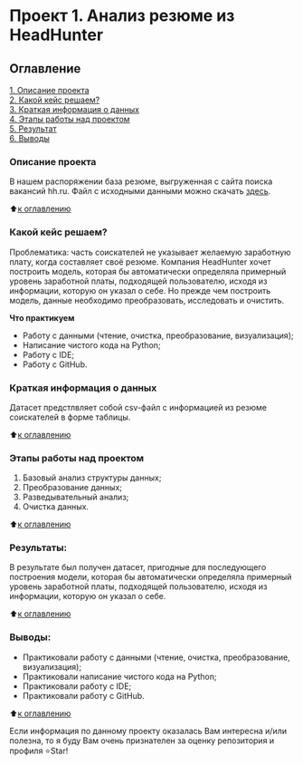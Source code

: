 # Проект 1. Анализ резюме из HeadHunter

## Оглавление  
[1. Описание проекта](https://github.com/velhoum/sf_data_science/tree/main/project_1/README.md#Описание-проекта)  
[2. Какой кейс решаем?](https://github.com/velhoum/sf_data_science/tree/main/project_1/README.md#Какой-кейс-решаем)  
[3. Краткая информация о данных](https://github.com/velhoum/sf_data_science/tree/main/project_1/README.md#Краткая-информация-о-данных)  
[4. Этапы работы над проектом](https://github.com/velhoum/sf_data_science/tree/main/project_1/README.md#Этапы-работы-над-проектом)  
[5. Результат](https://github.com/velhoum/sf_data_science/tree/main/project_1/README.md#Результат)    
[6. Выводы](https://github.com/velhoum/sf_data_science/tree/main/project_1/README.md#Выводы) 

### Описание проекта    
В нашем распоряжении база резюме, выгруженная с сайта поиска вакансий hh.ru. 
Файл с исходными данными можно скачать [здесь](https://drive.google.com/file/d/10EU8YFvOgHy0y58RUHHWqU1kFgLOJ6cQ/view?usp=share_link).

:arrow_up:[к оглавлению](https://github.com/velhoum/sf_data_science/tree/main/project_1/README.md#Оглавление)


### Какой кейс решаем?    
Проблематика: часть соискателей не указывает желаемую заработную плату, когда составляет своё резюме. Компания HeadHunter хочет построить модель, которая бы автоматически определяла примерный уровень заработной платы, подходящей пользователю, исходя из информации, которую он указал о себе. Но прежде чем построить модель, данные необходимо преобразовать, исследовать и очистить.

**Что практикуем**     
- Работу с данными (чтение, очистка, преобразование, визуализация);
- Написание чистого кода на Python;
- Работу с IDE;
- Работу с GitHub.

### Краткая информация о данных
Датасет предстлвляет собой csv-файл с информацией из резюме соискателей в форме таблицы.
  
:arrow_up:[к оглавлению](https://github.com/velhoum/sf_data_science/tree/main/project_1/README.md#Оглавление)


### Этапы работы над проектом  
1. Базовый анализ структуры данных;
2. Преобразование данных;
3. Разведывательный анализ;
4. Очистка данных.

:arrow_up:[к оглавлению](https://github.com/velhoum/sf_data_science/tree/main/project_1/README.md#Оглавление)


### Результаты:  
В результате был получен датасет, пригодные для последующего построения модели, которая бы автоматически определяла примерный уровень заработной платы, подходящей пользователю, исходя из информации, которую он указал о себе.

:arrow_up:[к оглавлению](https://github.com/velhoum/sf_data_science/tree/main/project_1/README.md#Оглавление)


### Выводы:  
- Практиковали работу с данными (чтение, очистка, преобразование, визуализация);
- Практиковали написание чистого кода на Python;
- Практиковали работу с IDE;
- Практиковали работу с GitHub.

:arrow_up:[к оглавлению](https://github.com/velhoum/sf_data_science/tree/main/project_1/README.md#Оглавление)


Если информация по данному проекту оказалась Вам интересна и/или полезна, то я буду  Вам очень признателен за оценку репозитория и профиля ⭐️Star!